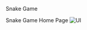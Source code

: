 Snake Game 

Snake Game Home Page
![UI](https://github.com/user-attachments/assets/9eba5e92-6e7e-4d3d-b91f-e3b6435c8e40)
